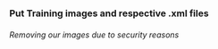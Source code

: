 
### Put Training images and respective .xml files

###### Removing our images due to security reasons
